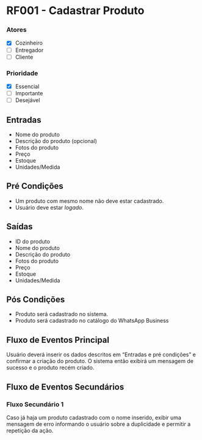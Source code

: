 # RF001 - Cadastrar Produto

### Atores

* [x] Cozinheiro
* [ ] Entregador
* [ ] Cliente

### Prioridade

* [x] Essencial
* [ ] Importante
* [ ] Desejável

## Entradas

* Nome do produto
* Descrição do produto (opcional)
* Fotos do produto
* Preço
* Estoque
* Unidades/Medida

## Pré Condições

* Um produto com mesmo nome não deve estar cadastrado.
* Usuário deve estar _logado_.

## Saídas

* ID do produto
* Nome do produto
* Descrição do produto
* Fotos do produto
* Preço
* Estoque
* Unidades/Medida

## Pós Condições

* Produto será cadastrado no sistema.
* Produto será cadastrado no catálogo do WhatsApp Business

## Fluxo de Eventos Principal

Usuário deverá inserir os dados descritos em “Entradas e pré condições” e confirmar a criação do produto. O sistema então exibirá um mensagem de sucesso e o produto recém criado.

## Fluxo de Eventos Secundários

### Fluxo Secundário 1

Caso já haja um produto cadastrado com o nome inserido, exibir uma mensagem de erro informando o usuário sobre a duplicidade e permitir a repetição da ação.
